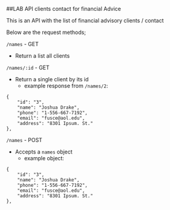 ##LAB API clients contact for financial Advice

This is an API with the list of financial advisory clients / contact

Below are the request methods;

`/names` - GET
- Return a list all clients

`/names/:id` - GET
- Return a single client by its id
    - example response from `/names/2`:

```
{
    "id": "3",
    "name": "Joshua Drake",
    "phone": "1-556-667-7192",
    "email": "fusce@aol.edu",
    "address": "8301 Ipsum. St."
},
```

`/names` - POST
- Accepts a `names` object
    - example object:

```
{
    "id": "3",
    "name": "Joshua Drake",
    "phone": "1-556-667-7192",
    "email": "fusce@aol.edu",
    "address": "8301 Ipsum. St."
},
```
